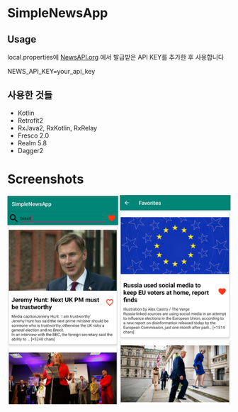 # SimpleNewsApp
## Usage
local.properties에
[NewsAPI.org](https://newsapi.org/) 에서 발급받은 API KEY를 추가한 후 사용합니다

NEWS_API_KEY=your_api_key

## 사용한 것들
- Kotlin
- Retrofit2
- RxJava2, RxKotlin, RxRelay
- Fresco 2.0
- Realm 5.8
- Dagger2

# Screenshots
<div>
<img src="./image/search.jpeg" width="250px" />
  
<img src="./image/favorites.jpeg" width="250px" />
</div>  
